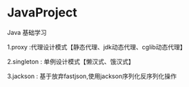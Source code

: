 # JavaProject
Java 基础学习

1.proxy :代理设计模式【静态代理、jdk动态代理、cglib动态代理】

2.singleton : 单例设计模式【懒汉式、饿汉式】

3.jackson : 基于放弃fastjson,使用jackson序列化反序列化操作
